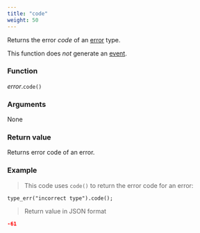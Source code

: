 ```yaml
---
title: "code"
weight: 50
---
```


Returns the error *code* of an [error](..) type.

This function does *not* generate an [event](../../../overview/events).

### Function

*error*.`code()`

### Arguments

None

### Return value

Returns error code of an error.

### Example

> This code uses `code()` to return the error code for an error:

```thingsdb,json_response
type_err("incorrect type").code();
```

> Return value in JSON format

```json
-61
```
